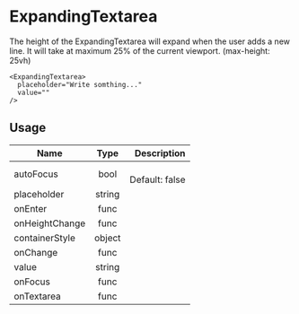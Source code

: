 <!-- 
This is an auto-generated markdown. 
You can change it in "src/molecules/ExpandingTextarea.jsx" and run build:docs to update this file.
-->
# ExpandingTextarea
The height of the ExpandingTextarea will expand when the user adds a new line.
It will take at maximum 25% of the current viewport. (max-height: 25vh)

```example
<ExpandingTextarea>
  placeholder="Write somthing..."
  value=""
/>
```
## Usage
| Name        | Type           | Description  |
| ----------- |:--------------:| ------------:|
|autoFocus|bool|<br>Default: false
|placeholder|string|
|onEnter|func|
|onHeightChange|func|
|containerStyle|object|
|onChange|func|
|value|string|
|onFocus|func|
|onTextarea|func|
